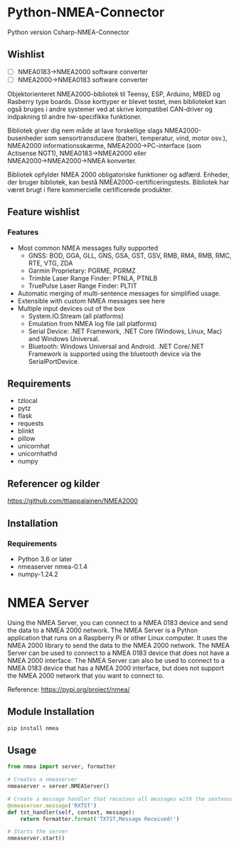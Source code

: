 # Python-NMEA-Connector

Python version  Csharp-NMEA-Connector

## Wishlist

- [ ] NMEA0183→NMEA2000 software converter
- [ ] NMEA2000→NMEA0183 software converter

Objektorienteret NMEA2000-bibliotek til Teensy, ESP, Arduino, MBED og Rasberry type boards. Disse korttyper er blevet testet, men biblioteket kan også bruges i andre systemer ved at skrive kompatibel CAN-driver og indpakning til andre hw-specifikke funktioner.

Bibliotek giver dig nem måde at lave forskellige slags NMEA2000-busenheder som sensortransducere (batteri, temperatur, vind, motor osv.), NMEA2000 informationsskærme, NMEA2000→PC-interface (som Actisense NGT1), NMEA0183→NMEA2000 eller NMEA2000→NMEA2000→NMEA konverter.

Bibliotek opfylder NMEA 2000 obligatoriske funktioner og adfærd. Enheder, der bruger bibliotek, kan bestå NMEA2000-certificeringstests. Bibliotek har været brugt i flere kommercielle certificerede produkter.

## Feature wishlist

### Features

- Most common NMEA messages fully supported
  - GNSS: BOD, GGA, GLL, GNS, GSA, GST, GSV, RMB, RMA, RMB, RMC, RTE, VTG, ZDA
  - Garmin Proprietary: PGRME, PGRMZ
  - Trimble Laser Range Finder: PTNLA, PTNLB
  - TruePulse Laser Range Finder: PLTIT
- Automatic merging of multi-sentence messages for simplified usage.
- Extensible with custom NMEA messages see here
- Multiple input devices out of the box
  - System.IO.Stream (all platforms)
  - Emulation from NMEA log file (all platforms)
  - Serial Device: .NET Framework, .NET Core (Windows, Linux, Mac) and Windows Universal.
  - Bluetooth: Windows Universal and Android. .NET Core/.NET Framework is supported using the bluetooth device via the   SerialPortDevice.

## Requirements

- tzlocal
- pytz
- flask
- requests
- blinkt
- pillow
- unicornhat
- unicornhathd
- numpy

## Referencer og kilder

<https://github.com/ttlappalainen/NMEA2000>

## Installation

### Requirements

- Python 3.6 or later
- nmeaserver nmea-0.1.4 
- numpy-1.24.2

# NMEA Server

Using the NMEA Server, you can connect to a NMEA 0183 device and send the data to a NMEA 2000 network. The NMEA Server is a Python application that runs on a Raspberry Pi or other Linux computer. It uses the NMEA 2000 library to send the data to the NMEA 2000 network. The NMEA Server can be used to connect to a NMEA 0183 device that does not have a NMEA 2000 interface. The NMEA Server can also be used to connect to a NMEA 0183 device that has a NMEA 2000 interface, but does not support the NMEA 2000 network that you want to connect to.

Reference: https://pypi.org/project/nmea/

## Module Installation

```bash 
pip install nmea
``` 

## Usage

```python
from nmea import server, formatter

# Creates a nmeaserver
nmeaserver = server.NMEAServer()

# Create a message handler that receives all messages with the sentence ID: 'RXTST'
@nmeaserver.message('RXTST')
def tst_handler(self, context, message):
    return formatter.format('TXTST,Message Received!')

# Starts the server
nmeaserver.start()
```
